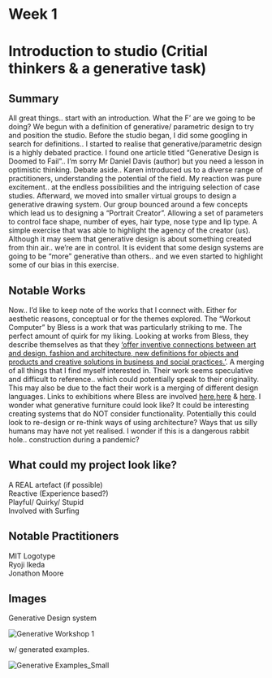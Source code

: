 # Week 1
# Introduction to studio (Critial thinkers & a generative task)

## Summary  <br />
All great things.. start with an introduction. What the F’ are we going to be doing? We begun with a definition of generative/ parametric design to try and position the studio. Before the studio began, I did some googling in search for definitions.. I started to realise that generative/parametric design is a highly debated practice. I found one article titled “Generative Design is Doomed to Fail”.. I’m sorry Mr Daniel Davis (author) but you need a lesson in optimistic thinking. Debate aside.. Karen introduced us to a diverse range of practitioners, understanding the potential of the field. My reaction was pure excitement.. at the endless possibilities and the intriguing selection of case studies.  Afterward, we moved into smaller virtual groups to design a generative drawing system. Our group bounced around a few concepts which lead us to designing a “Portrait Creator”. Allowing a set of parameters to control face shape, number of eyes, hair type, nose type and lip type. A simple exercise that was able to highlight the agency of the creator (us). Although it may seem that generative design is about something created from thin air.. we’re are in control. It is evident that some design systems are going to be “more” generative than others.. and we even started to highlight some of our bias in this exercise. 

## Notable Works <br />
Now.. I’d like to keep note of the works that I connect with. Either for aesthetic reasons, conceptual or for the themes explored. The “Workout Computer” by Bless is a work that was particularly striking to me. The perfect amount of quirk for my liking. Looking at works from Bless, they describe themselves as that they [‘offer inventive connections between art and design, fashion and architecture, new definitions for objects and products and creative solutions in business and social practices.’](http://freedmanfitzpatrick.com/exhibitions/bless-n65/). A merging of all things that I find myself interested in. Their work seems speculative and difficult to reference.. which could potentially speak to their originality. This may also be due to the fact their work is a merging of different design languages. Links to exhibitions where Bless are involved [here](https://www.gta.arch.ethz.ch/exhibitions/retail-apocalypse),[here](http://freedmanfitzpatrick.com/exhibitions/bless-n65/) & [here](http://freedmanfitzpatrick.com/exhibitions/stefan-tcherepnin/). I wonder what generative furniture could look like? It could be interesting creating systems that do NOT consider functionality. Potentially this could look to re-design or re-think ways of using architecture? Ways that us silly humans may have not yet realised. I wonder if this is a dangerous rabbit hole.. construction during a pandemic? 

## What could my project look like?  <br />
A REAL artefact (if possible)  <br />
Reactive (Experience based?)  <br />
Playful/ Quirky/ Stupid  <br />
Involved with Surfing  <br />


## Notable Practitioners  <br />
MIT Logotype  <br />
Ryoji Ikeda  <br />
Jonathon Moore  <br />

## Images  <br />
Generative Design system  

![Generative Workshop 1](https://user-images.githubusercontent.com/68723193/88773087-091ed700-d1c5-11ea-90a3-bbceeb05a27e.jpg)

w/ generated examples.

![Generative Examples_Small](https://user-images.githubusercontent.com/68723193/88772895-c2c97800-d1c4-11ea-9b4c-4050d2fb1322.jpg)



